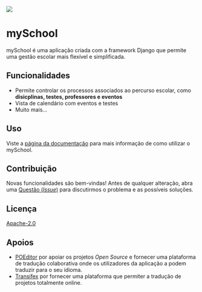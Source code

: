 ![](https://user-images.githubusercontent.com/46262740/70154844-1cff5100-16a9-11ea-9b70-dfe4a357aa04.png)

# mySchool

mySchool é uma aplicação criada com a framework Django que permite uma gestão escolar mais flexível e simplificada.

## Funcionalidades

- Permite controlar os processos associados ao percurso escolar, como **disicplinas, testes, professores e eventos**
- Vista de calendário com eventos e testes
- Muito mais...

## Uso

Viste a [página da documentação](https://docs.myschool-app.tk/) para mais informação de como utilizar o mySchool.

## Contribuição

Novas funcionalidades são bem-vindas! Antes de qualquer alteração, abra uma [Questão (_Issue_)](https://github.com/myschool-app/mySchool/issues) para discutirmos o problema e as possíveis soluções.

## Licença

[Apache-2.0](https://choosealicense.com/licenses/apache-2.0/)

## Apoios

- [POEditor](https://poeditor.com/) por apoiar os projetos _Open Source_ e fornecer uma plataforma de tradução colaborativa onde os utilizadores da aplicação a podem traduzir para o seu idioma.
- [Transifex](https://www.transifex.com/) por fornecer uma plataforma que permiter a tradução de projetos totalmente online.
